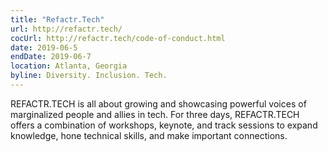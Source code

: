 ```yaml
---
title: "Refactr.Tech"
url: http://refactr.tech/
cocUrl: http://refactr.tech/code-of-conduct.html
date: 2019-06-5
endDate: 2019-06-7
location: Atlanta, Georgia
byline: Diversity. Inclusion. Tech.
---
```


REFACTR.TECH is all about growing and showcasing powerful voices of marginalized people and allies in tech. For three days, REFACTR.TECH offers a combination of workshops, keynote, and track sessions to expand knowledge, hone technical skills, and make important connections.
